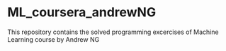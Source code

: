 # ML_coursera_andrewNG
This repository contains the solved programming excercises of Machine Learning course by Andrew NG
